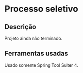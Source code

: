 # Processo seletivo


## Descrição

Projeto ainda não terminado.

## Ferramentas usadas

Usado somente Spring Tool Suiter 4.
